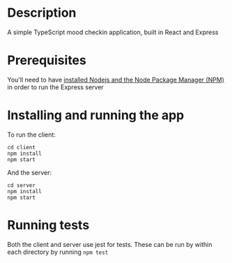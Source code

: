 # Description

A simple TypeScript mood checkin application, built in React and Express


# Prerequisites

You'll need to have [installed Nodejs and the Node Package Manager (NPM)](https://developer.mozilla.org/en-US/docs/Learn/Server-side/Express_Nodejs/development_environment#installing_node) in order to run the Express server

# Installing and running the app

To run the client:

```
cd client
npm install
npm start
```

And the server:

```
cd server
npm install
npm start
```

# Running tests

Both the client and server use jest for tests. These can be run by within each directory by running `npm test`

